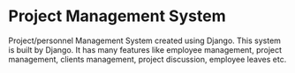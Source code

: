 # Project Management System
Project/personnel Management System created using Django. This system is built by Django. It has many features like employee management, project management, clients management, project discussion, employee leaves etc. 



